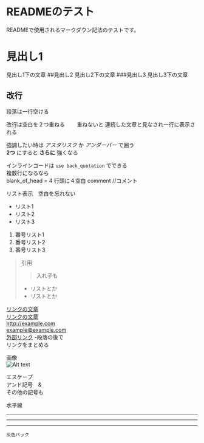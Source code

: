 # READMEのテスト

READMEで使用されるマークダウン記法のテストです。   

# 見出し1
見出し1下の文章
##見出し2
見出し2下の文章
###見出し3
見出し3下の文章

## 改行

段落は一行空ける

改行は空白を２つ重ねる　　
重ねないと
連続した文章と見なされ一行に表示される  

強調したい時は *アスタリスク* か _アンダーバー_ で囲う  
**2つ** にすると __さらに__ 強くなる  

インラインコードは `use back_quotation` でできる  
複数行になるなら  
    blank_of_head = 4
    行頭に４空白
    comment //コメント


リスト表示　空白を忘れない
* リスト1
* リスト2
* リスト3

1. 番号リスト1
2. 番号リスト2
3. 番号リスト3


> 引用  
> > 入れ子も  
> * リストとか
> * リストとか


[リンクの文章](http://codechord.com/2012/01/readme-markdown/)  
[リンクの文章](http://codechord.com/2012/01/readme-markdown/ "リンクテキスト")  
<http://example.com>  
<example@example.com>  
[外部リンク][rink] -段落の後で  
リンクをまとめる  

[rink]: http://codechord.com/2012/01/readme-markdown/ "リンクテキスト"  

画像  
![Alt text](/path/to/img.jpg "Optional title")

エスケープ  
アンド記号　&amp;  
その他の記号も  

水平線  
***
---
--------------------------


```
灰色バック
```
